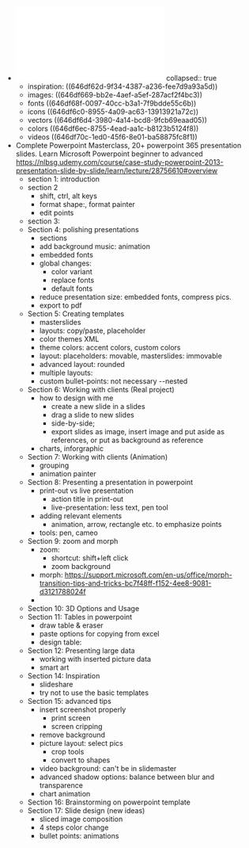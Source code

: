 - ![Links_1684927701655_0.pdf](../assets/Links_1684927565025_0.pdf)
  collapsed:: true
	- inspiration: 
	  ((646df62d-9f34-4387-a236-fee7d9a93a5d))
	- images: 
	  ((646df669-bb2e-4aef-a5ef-287acf2f4bc3))
	- fonts 
	  ((646df68f-0097-40cc-b3a1-7f9bdde55c6b))
	- icons
	  ((646df6c0-8955-4a09-ac63-13913921a72c))
	- vectors
	  ((646df6d4-3980-4a14-bcd8-9fcb69eaad05))
	- colors
	  ((646df6ec-8755-4ead-aa1c-b8123b5124f8))
	- videos
	  ((646df70c-1ed0-45f6-8e01-ba58875fc8f1))
- Complete Powerpoint Masterclass, 20+ powerpoint 365 presentation slides. Learn Microsoft Powerpoint beginner to advanced https://nlbsg.udemy.com/course/case-study-powerpoint-2013-presentation-slide-by-slide/learn/lecture/28756610#overview
	- section 1: introduction
	- section 2
		- shift, ctrl, alt keys
		- format shape:, format painter
		- edit points
	- section 3:
	- Section 4: polishing presentations
		- sections
		- add background music: animation
		- embedded fonts
		- global changes:
			- color variant
			- replace fonts
			- default fonts
		- reduce presentation size: embedded fonts, compress pics.
		- export to pdf
	- Section 5: Creating templates
		- masterslides
		- layouts: copy/paste, placeholder
		- color themes XML
		- theme colors: accent colors, custom colors
		- layout: placeholders: movable,  masterslides: immovable
		- advanced layout: rounded
		- multiple layouts:
		- custom bullet-points:  not necessary --nested
	- Section 6: Working with clients (Real project)
		- how to design with me
			- create a new slide in a slides
			- drag a slide to new slides
			- side-by-side;
			- export slides as image, insert image and put aside as references, or put as background as reference
		- charts, inforgraphic
	- Section 7: Working with clients (Animation)
		- grouping
		- animation painter
	- Section 8: Presenting a presentation in powerpoint
		- print-out vs live presentation
			- action title in print-out
			- live-presentation: less text, pen tool
		- adding relevant elements
			- animation, arrow, rectangle etc. to emphasize points
		- tools: pen, cameo
	- Section 9: zoom and morph
		- zoom:
			- shortcut: shift+left click
			- zoom background
		- morph: https://support.microsoft.com/en-us/office/morph-transition-tips-and-tricks-bc7f48ff-f152-4ee8-9081-d3121788024f
		-
	- Section 10: 3D Options and Usage
	- Section 11: Tables in powerpoint
		- draw table & eraser
		- paste options for copying from excel
		- design table:
	- Section 12: Presenting large data
		- working with inserted picture data
		- smart art
	- Section 14: Inspiration
		- slideshare
		- try not to use the basic templates
	- Section 15: advanced tips
		- insert screenshot properly
			- print screen
			- screen cripping
		- remove background
		- picture layout: select pics
			- crop tools
			- convert to shapes
		- video background: can't be in slidemaster
		- advanced shadow options: balance between blur and transparence
		- chart animation
	- Section 16: Brainstorming on powerpoint template
	- Section 17: Slide design (new ideas)
		- sliced image composition
		- 4 steps color change
		- bullet points: animations